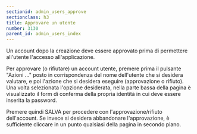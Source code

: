 ```yaml
---
sectionid: admin_users_approve
sectionclass: h3
title: Approvare un utente
number: 3130
parent_id: admin_users_index
---
```

Un account dopo la creazione deve essere approvato prima di permettere all'utente l'accesso all'applicazione.

Per approvare (o rifiutare) un account utente, premere prima il pulsante "Azioni ..." posto in corrispondenza del nome dell'utente che si desidera valutare, e poi l'azione che si desidera eseguire (approvazione o rifiuto). Una volta selezionata l'opzione desiderata, nella parte bassa della pagina è visualizzato il form di conferma della propria identità in cui deve essere inserita la password.

Premere quindi SALVA per procedere con l'approvazione/rifiuto dell'account. Se invece si desidera abbandonare l'approvazione, è sufficiente cliccare in un punto qualsiasi della pagina in secondo piano.
